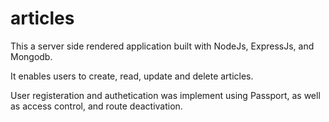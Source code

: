 # articles

This a server side rendered application built with NodeJs, ExpressJs, and Mongodb.

It enables users to create, read, update and delete articles.

User registeration and authetication was implement using Passport, as well as access control, and route deactivation.
